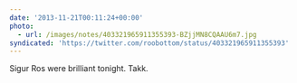 ```yaml
---
date: '2013-11-21T00:11:24+00:00'
photo:
  - url: /images/notes/403321965911355393-BZjjMN8CQAAU6m7.jpg
syndicated: 'https://twitter.com/roobottom/status/403321965911355393'
---
```

Sigur Ros were brilliant tonight. Takk. 
